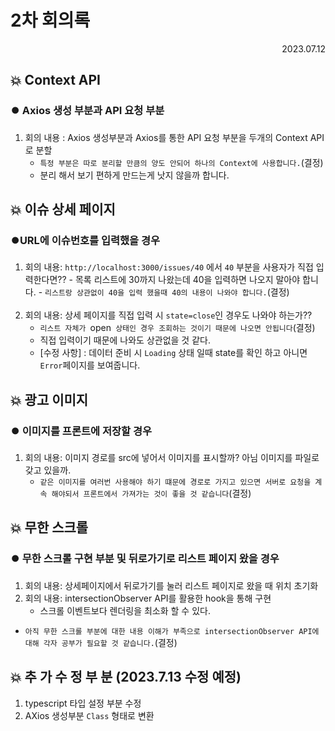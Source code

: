 # 2차 회의록

<div style="text-align: right"> 2023.07.12 </div>

## 💥 Context API

### ⏺️ Axios 생성 부분과 API 요청 부분

1. 회의 내용 : Axios 생성부분과 Axios를 통한 API 요청 부분을 두개의 Context API로 분할
   - `특정 부분은 따로 분리할 만큼의 양도 안되어 하나의 Context에 사용합니다.`(결정)
   - 분리 해서 보기 편하게 만드는게 낫지 않을까 합니다.

## 💥 이슈 상세 페이지

### ⏺️URL에 이슈번호를 입력했을 경우

1. 회의 내용: `http://localhost:3000/issues/40` 에서 `40` 부분을 사용자가 직접 입력한다면?? - 목록 리스트에 30까지 나왔는데 40을 입력하면 나오지 말아야 합니다. - `리스트랑 상관없이 40을 입력 했을때 40의 내용이 나와야 합니다.`(결정)  
   <br>
2. 회의 내용: 상세 페이지를 직접 입력 시 `state=close`인 경우도 나와야 하는가??
   - `리스트 자체가 `open` 상태인 경우 조회하는 것이기 때문에 나오면 안됩니다`(결정)
   - 직접 입력이기 때문에 나와도 상관없을 것 같다.
   - [수정 사항] : 데이터 준비 시 `Loading` 상태 일때 state를 확인 하고 아니면 `Error`페이지를 보여줍니다.

## 💥 광고 이미지

### ⏺️ 이미지를 프론트에 저장할 경우

1. 회의 내용: 이미지 경로를 src에 넣어서 이미지를 표시할까? 아님 이미지를 파일로 갖고 있을까.
   - `같은 이미지를 여러번 사용해야 하기 떄문에 경로로 가지고 있으면 서버로 요청을 계속 해야되서 프론트에서 가져가는 것이 좋을 것 같습니다`(결정)

## 💥 무한 스크롤

### ⏺️ 무한 스크롤 구현 부분 및 뒤로가기로 리스트 페이지 왔을 경우

1. 회의 내용: 상세페이지에서 뒤로가기를 눌러 리스트 페이지로 왔을 때 위치 초기화
2. 회의 내용: intersectionObserver API를 활용한 hook을 통해 구현
   - 스크롤 이벤트보다 렌더링을 최소화 할 수 있다.
- `아직 무한 스크롤 부분에 대한 내용 이해가 부족으로 intersectionObserver API에 대해 각자 공부가 필요할 것 같습니다.`(결정)

## 💥 추 가 수 정 부 분 (2023.7.13 수정 예정)

1. typescript 타입 설정 부분 수정
2. AXios 생성부분 `Class` 형태로 변환
